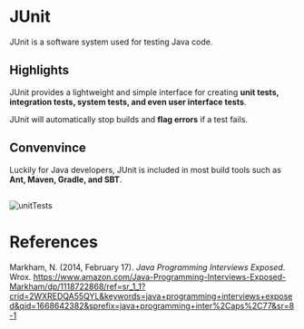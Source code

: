 # JUnit


JUnit is a software system used for testing Java code.

## Highlights
JUnit provides a lightweight and simple interface for creating **unit tests, integration tests, system tests, and even user
interface tests**.

JUnit will automatically stop builds and **flag errors** if a test fails.


## Convenvince

Luckily for Java developers, JUnit is included in most build tools such as **Ant, Maven, Gradle, and SBT**.

## 
![unitTests](https://user-images.githubusercontent.com/109105989/202325082-7ae69179-7fb2-4309-986d-51e91359f651.jpg)


# References 
Markham, N. (2014, February 17). *Java Programming Interviews Exposed*. Wrox. <https://www.amazon.com/Java-Programming-Interviews-Exposed-Markham/dp/1118722868/ref=sr_1_1?crid=2WXREDQA55QYL&keywords=java+programming+interviews+exposed&qid=1668642382&sprefix=java+programming+inter%2Caps%2C77&sr=8-1> 
